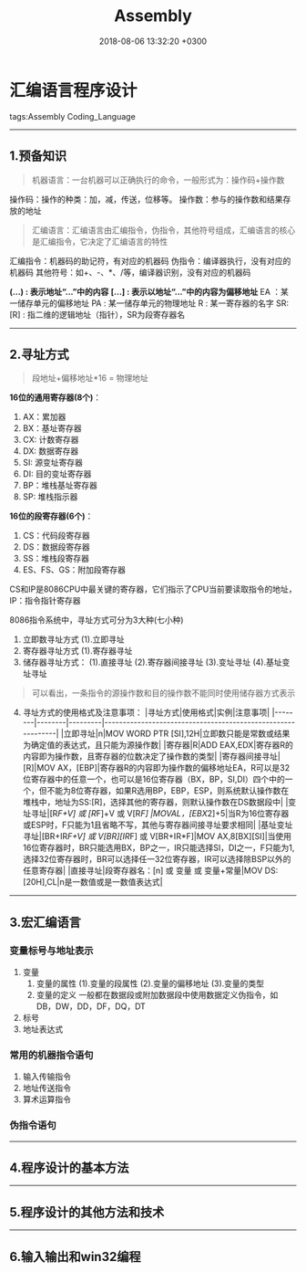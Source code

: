 ﻿---
layout: post
title: Assembly
date: 2018-08-06 13:32:20 +0300
description: Assembly . # Add post description (optional)
img: post-5.jpg # Add image post (optional)

---

# **汇编语言程序设计**

tags:Assembly  Coding_Language

---

## **1.预备知识**

> 机器语言：一台机器可以正确执行的命令，一般形式为：操作码+操作数

操作码：操作的种类：加，减，传送，位移等。
操作数：参与的操作数和结果存放的地址

> 汇编语言：汇编语言由汇编指令，伪指令，其他符号组成，汇编语言的核心是汇编指令，它决定了汇编语言的特性

汇编指令：机器码的助记符，有对应的机器码
伪指令：编译器执行，没有对应的机器码
其他符号：如+、-、*、/等，编译器识别，没有对应的机器码

**(...) : 表示地址“...”中的内容**
**[...] : 表示以地址“...”中的内容为偏移地址**
EA ：某一储存单元的偏移地址
PA : 某一储存单元的物理地址
R : 某一寄存器的名字
SR:[R] : 指二维的逻辑地址（指针），SR为段寄存器名

---

## **2.寻址方式**

> 段地址+偏移地址*16 = 物理地址

**16位的通用寄存器(8个)**：
1. AX：累加器
2. BX：基址寄存器
3. CX: 计数寄存器
4. DX: 数据寄存器
5. SI: 源变址寄存器
6. DI: 目的变址寄存器
7. BP：堆栈基址寄存器
8. SP: 堆栈指示器

**16位的段寄存器(6个)**：
1. CS：代码段寄存器
2. DS：数据段寄存器
3. SS：堆栈段寄存器
4. ES、FS、GS：附加段寄存器

CS和IP是8086CPU中最关键的寄存器，它们指示了CPU当前要读取指令的地址，IP：指令指针寄存器

8086指令系统中，寻址方式可分为3大种(七小种)
1. 立即数寻址方式
(1).立即寻址
2. 寄存器寻址方式
(1).寄存器寻址
3. 储存器寻址方式：
(1).直接寻址
(2).寄存器间接寻址
(3).变址寻址
(4).基址变址寻址

> 可以看出，一条指令的源操作数和目的操作数不能同时使用储存器方式表示

4. 寻址方式的使用格式及注意事项：
|寻址方式|使用格式|实例|注意事项|
|--------|--------|---------|-------------------------------------------------------------|
|立即寻址|n|MOV WORD PTR [SI],12H|立即数只能是常数或结果为确定值的表达式，且只能为源操作数|
|寄存器|R|ADD EAX,EDX|寄存器R的内容即为操作数，且寄存器的位数决定了操作数的类型|
|寄存器间接寻址|[R]|MOV AX，[EBP]|寄存器R的内容即为操作数的偏移地址EA，R可以是32位寄存器中的任意一个，也可以是16位寄存器（BX，BP，SI,DI）四个中的一个，但不能为8位寄存器，如果R选用BP，EBP，ESP，则系统默认操作数在堆栈中，地址为SS:[R]，选择其他的寄存器，则默认操作数在DS数据段中|
|变址寻址|[R*F+V]  或  [R*F]+V 或  V[R*F]  |MOVAL，[EBX*2]+5|当R为16位寄存器或ESP时，F只能为1且省略不写，其他与寄存器间接寻址要求相同|
|基址变址寻址|[BR+IR*F+V]  或  V[BR][IR*F]  或  V[BR+IR*F]|MOV AX,8[BX][SI]|当使用16位寄存器时，BR只能选用BX，BP之一，IR只能选择SI，DI之一，F只能为1,选择32位寄存器时，BR可以选择任一32位寄存器，IR可以选择除BSP以外的任意寄存器|
|直接寻址|段寄存器名：[n]  或 变量 或 变量+常量|MOV DS:[20H],CL|n是一数值或是一数值表达式|





---

## **3.宏汇编语言**

### **变量标号与地址表示**
1. 变量
    1. 变量的属性
        (1).变量的段属性 
        (2).变量的偏移地址
        (3).变量的类型
    2. 变量的定义
        一般都在数据段或附加数据段中使用数据定义伪指令，如DB，DW，DD，DF，DQ，DT
2. 标号
3. 地址表达式

### **常用的机器指令语句**
1. 输入传输指令
2. 地址传送指令
3. 算术运算指令

### **伪指令语句**



---

## **4.程序设计的基本方法**

---

## **5.程序设计的其他方法和技术**

---

## **6.输入输出和win32编程**





